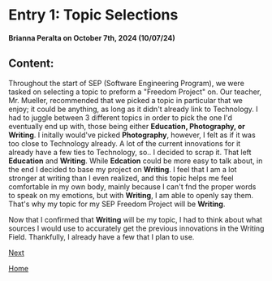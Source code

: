# Entry 1: Topic Selections
#### Brianna Peralta on October 7th, 2024 (10/07/24)

## Content: 
  Throughout the start of SEP (Software Engineering Program), we were tasked on selecting a topic to preform a "Freedom Project" on. Our teacher, Mr. Mueller, recommended that we picked a topic in particular that we enjoy; it could be anything, as long as it didn't already link to Technology. I had to juggle between 3 different topics in order to pick the one I'd eventually end up with, those being either **Education, Photography, or Writing**. I initally would've picked **Photography**, however, I felt as if it was too close to Technology already. A lot of the current innovations for it already have a few ties to Technology, so.. I decided to scrap it. That left **Education** and **Writing**. While **Edcation** could be more easy to talk about, in the end I decided to base my project on **Writing**. I feel that I am a lot stronger at writing than I even realized, and this topic helps me feel comfortable in my own body, mainly because I can't fnd the proper words to speak on my emotions, but with **Writing**, I am able to openly say them. That's why my topic for my SEP Freedom Project will be **Writing**.

  Now that I confirmed that **Writing** will be my topic, I had to think about what sources I would use to accurately get the previous innovations in the Writing Field. Thankfully, I already have a few that I plan to use. 
  
[Next](entry02.md)

[Home](../README.md)
